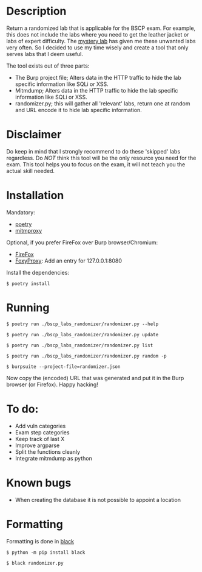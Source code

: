 # Description
Return a randomized lab that is applicable for the BSCP exam. For example, this does not include the labs where you need to get the leather jacket or labs of expert difficulty.
The [mystery lab](https://portswigger.net/web-security/mystery-lab-challenge) has given me these unwanted labs very often. So I decided to use my time wisely and create a tool that only serves labs that I deem useful.

The tool exists out of three parts:
- The Burp project file; Alters data in the HTTP traffic to hide the lab specific information like SQLi or XSS.
- Mitmdump; Alters data in the HTTP traffic to hide the lab specific information like SQLi or XSS.
- randomizer.py; this will gather all 'relevant' labs, return one at random and URL encode it to hide lab specific information.

# Disclaimer
Do keep in mind that I strongly recommend to do these 'skipped' labs regardless. Do *NOT* think this tool will be the only resource you need for the exam. This tool helps you to focus on the exam, it will not teach you the actual skill needed.

# Installation
Mandatory:
- [poetry](https://python-poetry.org/docs/#installation)
- [mitmproxy](https://docs.mitmproxy.org/stable/overview-installation/)

Optional, if you prefer FireFox over Burp browser/Chromium:
- [FireFox](https://www.mozilla.org/en-US/firefox/new/)
- [FoxyProxy](https://addons.mozilla.org/en-US/firefox/addon/foxyproxy-standard/): Add an entry for 127.0.0.1:8080

Install the dependencies:

`$ poetry install`

# Running

`$ poetry run ./bscp_labs_randomizer/randomizer.py --help`

`$ poetry run ./bscp_labs_randomizer/randomizer.py update`

`$ poetry run ./bscp_labs_randomizer/randomizer.py list`

`$ poetry run ./bscp_labs_randomizer/randomizer.py random -p`

`$ burpsuite --project-file=randomizer.json`

Now copy the (encoded) URL that was generated and put it in the Burp browser (or Firefox).
Happy hacking!

# To do:
- Add vuln categories
- Exam step categories
- Keep track of last X
- Improve argparse
- Split the functions cleanly
- Integrate mitmdump as python

# Known bugs
- When creating the database it is not possible to appoint a location

# Formatting 
Formatting is done in [black](https://pypi.org/project/black/)

`$ python -m pip install black`

`$ black randomizer.py`

